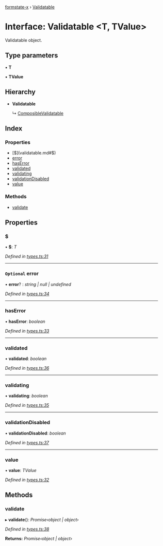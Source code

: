 [formstate-x](../README.md) › [Validatable](validatable.md)

# Interface: Validatable <**T, TValue**>

Validatable object.

## Type parameters

▪ **T**

▪ **TValue**

## Hierarchy

* **Validatable**

  ↳ [ComposibleValidatable](composiblevalidatable.md)

## Index

### Properties

* [$](validatable.md#$)
* [error](validatable.md#optional-error)
* [hasError](validatable.md#haserror)
* [validated](validatable.md#validated)
* [validating](validatable.md#validating)
* [validationDisabled](validatable.md#validationdisabled)
* [value](validatable.md#value)

### Methods

* [validate](validatable.md#validate)

## Properties

###  $

• **$**: *T*

*Defined in [types.ts:31](https://github.com/qiniu/formstate-x/blob/d29c1fc/src/types.ts#L31)*

___

### `Optional` error

• **error**? : *string | null | undefined*

*Defined in [types.ts:34](https://github.com/qiniu/formstate-x/blob/d29c1fc/src/types.ts#L34)*

___

###  hasError

• **hasError**: *boolean*

*Defined in [types.ts:33](https://github.com/qiniu/formstate-x/blob/d29c1fc/src/types.ts#L33)*

___

###  validated

• **validated**: *boolean*

*Defined in [types.ts:36](https://github.com/qiniu/formstate-x/blob/d29c1fc/src/types.ts#L36)*

___

###  validating

• **validating**: *boolean*

*Defined in [types.ts:35](https://github.com/qiniu/formstate-x/blob/d29c1fc/src/types.ts#L35)*

___

###  validationDisabled

• **validationDisabled**: *boolean*

*Defined in [types.ts:37](https://github.com/qiniu/formstate-x/blob/d29c1fc/src/types.ts#L37)*

___

###  value

• **value**: *TValue*

*Defined in [types.ts:32](https://github.com/qiniu/formstate-x/blob/d29c1fc/src/types.ts#L32)*

## Methods

###  validate

▸ **validate**(): *Promise‹object | object›*

*Defined in [types.ts:38](https://github.com/qiniu/formstate-x/blob/d29c1fc/src/types.ts#L38)*

**Returns:** *Promise‹object | object›*
